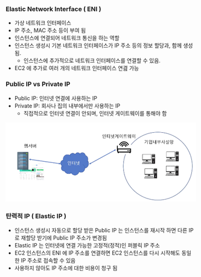 ### Elastic Network Interface ( ENI )
- 가상 네트워크 인터페이스
- IP 주소, MAC 주소 등이 부여 됨
- 인스턴스에 연결되어 네트워크 통신을 하는 역할
- 인스턴스 생성시 기본 네트워크 인터페이스가 IP 주소 등의 정보 할당과, 함께 생성됨.
  - 인스턴스에 추가적으로 네트워크 인터페이스를 연결할 수 있음.
- EC2 에 추가로 여러 개의 네트워크 인터페이스 연겶 가능

### Public IP vs Private IP 
- Public IP: 인터넷 연결에 사용하는 IP
- Private IP: 회사나 집의 내부에서만 사용하는 IP
  - 직접적으로 인터넷 연결이 안되며, 인터넷 게이트웨이를 통해야 함

![img_38.png](img_38.png)

### 탄력적 IP ( Elastic IP )
- 인스턴스 생성시 자동으로 할당 받은 Public IP 는 인스턴스를 재시작 하면 다른 IP로 재할당 받기에 Public IP 주소가 변경됨
- Elastic IP 는 인터넷에 연결 가능한 고정적(정적)인 퍼블릭 IP 주소
- EC2 인스턴스의 ENI 에 IP 주소를 연결하면 EC2 인스턴스를 다시 시작해도 동일한 IP 주소로 접속할 수 있음
- 사용하지 않아도 IP 주소에 대한 비용이 청구 됨
